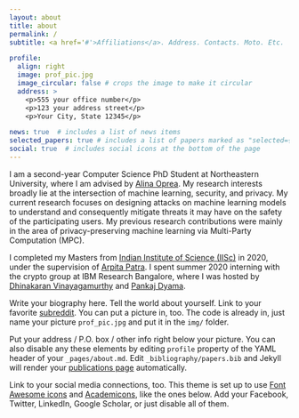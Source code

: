 ```yaml
---
layout: about
title: about
permalink: /
subtitle: <a href='#'>Affiliations</a>. Address. Contacts. Moto. Etc.

profile:
  align: right
  image: prof_pic.jpg
  image_circular: false # crops the image to make it circular
  address: >
    <p>555 your office number</p>
    <p>123 your address street</p>
    <p>Your City, State 12345</p>

news: true  # includes a list of news items
selected_papers: true # includes a list of papers marked as "selected={true}"
social: true  # includes social icons at the bottom of the page
---
```


I am a second-year Computer Science PhD Student at Northeastern University, where I am advised by [Alina Oprea](https://www.ccs.neu.edu/home/alina/). My research interests broadly lie at the intersection of machine learning, security, and privacy. My current research focuses on designing attacks on machine learning models to understand and consequently mitigate threats it may have on the safety of the participating users. My previous research contributions were mainly in the area of privacy-preserving machine learning via Multi-Party Computation (MPC). 

I completed my Masters from  [Indian Institute of Science (IISc)](https://www.csa.iisc.ac.in/) in 2020, under the supervision of [Arpita Patra](https://www.csa.iisc.ac.in/~arpita/index.html). I spent  summer 2020 interning with the crypto group at IBM Research Bangalore,  where I was hosted by [Dhinakaran Vinayagamurthy](https://researcher.watson.ibm.com/researcher/view.php?person=in-dvinaya1) and [Pankaj Dyama](https://researcher.watson.ibm.com/researcher/view.php?person=in-pankajdayama). 


Write your biography here. Tell the world about yourself. Link to your favorite [subreddit](http://reddit.com). You can put a picture in, too. The code is already in, just name your picture `prof_pic.jpg` and put it in the `img/` folder.

Put your address / P.O. box / other info right below your picture. You can also disable any these elements by editing `profile` property of the YAML header of your `_pages/about.md`. Edit `_bibliography/papers.bib` and Jekyll will render your [publications page](/al-folio/publications/) automatically.

Link to your social media connections, too. This theme is set up to use [Font Awesome icons](http://fortawesome.github.io/Font-Awesome/) and [Academicons](https://jpswalsh.github.io/academicons/), like the ones below. Add your Facebook, Twitter, LinkedIn, Google Scholar, or just disable all of them.
